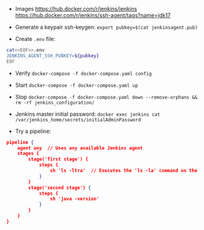 
* Images
https://hub.docker.com/r/jenkins/jenkins
https://hub.docker.com/r/jenkins/ssh-agent/tags?name=jdk17


* Generate a keypair ssh-keygen: `export pubkey=$(cat jenkinsagent.pub)`
* Create `.env` file: 
```bash
cat<<EOF>>.env
JENKINS_AGENT_SSH_PUBKEY=${pubkey}
EOF
```
* Verify `docker-compose -f docker-compose.yaml config`
* Start `docker-compose -f docker-compose.yaml up`
* Stop `docker-compose -f docker-compose.yaml down --remove-orphans && rm -rf jenkins_configuration/`
* Jenkins master initial password: `docker exec jenkins cat /var/jenkins_home/secrets/initialAdminPassword`


* Try a pipeline:
```json
pipeline {
    agent any  // Uses any available Jenkins agent
    stages {
        stage('first stage') {
            steps {
                sh 'ls -ltra'  // Executes the 'ls -la' command on the agent
            }
        }
        stage('second stage') {
            steps {
                sh 'java -version'
            }
        }
    }
}
```

